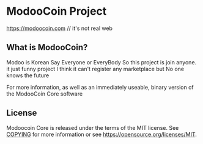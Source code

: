 ModooCoin Project
=====================================

https://modoocoin.com // it's not real web

What is ModooCoin?
----------------

Modoo is Korean Say Everyone or EveryBody
So this project is join anyone. it just funny project
I think it can't register any marketplace but No one knows the future


For more information, as well as an immediately useable, binary version of
the ModooCoin Core software

License
-------

Modoocoin Core is released under the terms of the MIT license. See [COPYING](COPYING) for more
information or see https://opensource.org/licenses/MIT.

